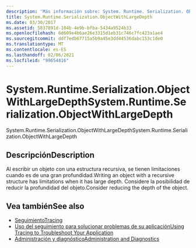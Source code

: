 ```yaml
---
description: 'Más información sobre: System. Runtime. Serialization. ObjectWithLargeDepth'
title: System.Runtime.Serialization.ObjectWithLargeDepth
ms.date: 03/30/2017
ms.assetid: 5837891d-104b-4e9b-bfba-5434a9524b33
ms.openlocfilehash: 6d609e4b6ae26e3315d1eb31c746c7fc423a1ae4
ms.sourcegitcommit: ddf7edb67715a5b9a45e3dd44536dabc153c1de0
ms.translationtype: MT
ms.contentlocale: es-ES
ms.lasthandoff: 02/06/2021
ms.locfileid: "99654816"
---
```

# <a name="systemruntimeserializationobjectwithlargedepth"></a><span data-ttu-id="39886-103">System.Runtime.Serialization.ObjectWithLargeDepth</span><span class="sxs-lookup"><span data-stu-id="39886-103">System.Runtime.Serialization.ObjectWithLargeDepth</span></span>

<span data-ttu-id="39886-104">System.Runtime.Serialization.ObjectWithLargeDepth</span><span class="sxs-lookup"><span data-stu-id="39886-104">System.Runtime.Serialization.ObjectWithLargeDepth</span></span>  
  
## <a name="description"></a><span data-ttu-id="39886-105">Descripción</span><span class="sxs-lookup"><span data-stu-id="39886-105">Description</span></span>  

 <span data-ttu-id="39886-106">Al escribir un objeto con una estructura recursiva, se tienen limitaciones cuando es de una gran profundidad.</span><span class="sxs-lookup"><span data-stu-id="39886-106">Writing an object with a recursive structure has limitations when it has large depth.</span></span> <span data-ttu-id="39886-107">Considere la posibilidad de reducir la profundidad del objeto.</span><span class="sxs-lookup"><span data-stu-id="39886-107">Consider reducing the depth of the object.</span></span>  
  
## <a name="see-also"></a><span data-ttu-id="39886-108">Vea también</span><span class="sxs-lookup"><span data-stu-id="39886-108">See also</span></span>

- [<span data-ttu-id="39886-109">Seguimiento</span><span class="sxs-lookup"><span data-stu-id="39886-109">Tracing</span></span>](index.md)
- [<span data-ttu-id="39886-110">Uso del seguimiento para solucionar problemas de su aplicación</span><span class="sxs-lookup"><span data-stu-id="39886-110">Using Tracing to Troubleshoot Your Application</span></span>](using-tracing-to-troubleshoot-your-application.md)
- [<span data-ttu-id="39886-111">Administración y diagnóstico</span><span class="sxs-lookup"><span data-stu-id="39886-111">Administration and Diagnostics</span></span>](../index.md)
